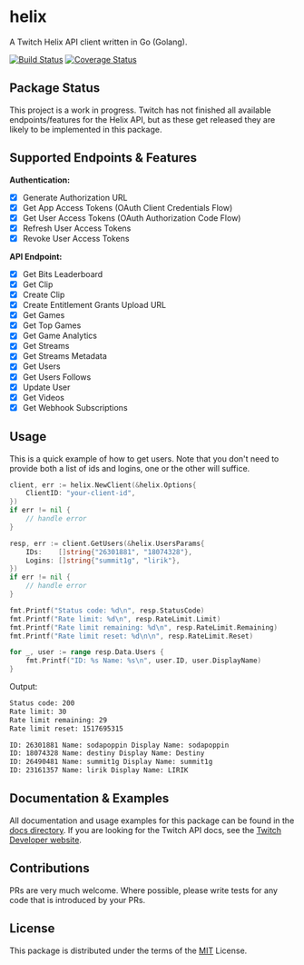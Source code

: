 # helix

A Twitch Helix API client written in Go (Golang).

[![Build Status](https://travis-ci.org/nicklaw5/helix.svg?branch=master)](https://travis-ci.org/nicklaw5/helix)
[![Coverage Status](https://coveralls.io/repos/github/nicklaw5/helix/badge.svg)](https://coveralls.io/github/nicklaw5/helix)

## Package Status

This project is a work in progress. Twitch has not finished all available endpoints/features for the Helix API, but as these get released they are likely to be implemented in this package.

## Supported Endpoints & Features

**Authentication:**

- [x] Generate Authorization URL
- [x] Get App Access Tokens (OAuth Client Credentials Flow)
- [x] Get User Access Tokens (OAuth Authorization Code Flow)
- [x] Refresh User Access Tokens
- [x] Revoke User Access Tokens

**API Endpoint:**

- [x] Get Bits Leaderboard
- [x] Get Clip
- [x] Create Clip
- [x] Create Entitlement Grants Upload URL
- [x] Get Games
- [x] Get Top Games
- [x] Get Game Analytics
- [x] Get Streams
- [x] Get Streams Metadata
- [x] Get Users
- [x] Get Users Follows
- [x] Update User
- [x] Get Videos
- [x] Get Webhook Subscriptions

## Usage

This is a quick example of how to get users. Note that you don't need to provide both a list of ids and logins, one or the other will suffice.

```go
client, err := helix.NewClient(&helix.Options{
    ClientID: "your-client-id",
})
if err != nil {
    // handle error
}

resp, err := client.GetUsers(&helix.UsersParams{
    IDs:    []string{"26301881", "18074328"},
    Logins: []string{"summit1g", "lirik"},
})
if err != nil {
    // handle error
}

fmt.Printf("Status code: %d\n", resp.StatusCode)
fmt.Printf("Rate limit: %d\n", resp.RateLimit.Limit)
fmt.Printf("Rate limit remaining: %d\n", resp.RateLimit.Remaining)
fmt.Printf("Rate limit reset: %d\n\n", resp.RateLimit.Reset)

for _, user := range resp.Data.Users {
    fmt.Printf("ID: %s Name: %s\n", user.ID, user.DisplayName)
}
```

Output:

```txt
Status code: 200
Rate limit: 30
Rate limit remaining: 29
Rate limit reset: 1517695315

ID: 26301881 Name: sodapoppin Display Name: sodapoppin
ID: 18074328 Name: destiny Display Name: Destiny
ID: 26490481 Name: summit1g Display Name: summit1g
ID: 23161357 Name: lirik Display Name: LIRIK
```

## Documentation & Examples

All documentation and usage examples for this package can be found in the [docs directory](docs). If you are looking for the Twitch API docs, see the [Twitch Developer website](https://dev.twitch.tv/docs/api).

## Contributions

PRs are very much welcome. Where possible, please write tests for any code that is introduced by your PRs.

## License

This package is distributed under the terms of the [MIT](License) License.
